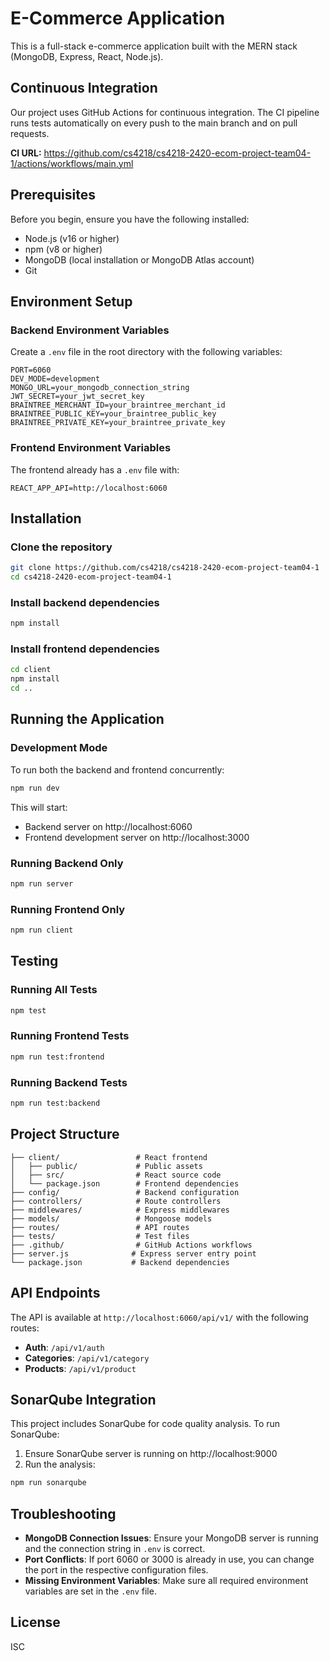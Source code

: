 # E-Commerce Application

This is a full-stack e-commerce application built with the MERN stack (MongoDB, Express, React, Node.js).

## Continuous Integration

Our project uses GitHub Actions for continuous integration. The CI pipeline runs tests automatically on every push to the main branch and on pull requests.

**CI URL:** https://github.com/cs4218/cs4218-2420-ecom-project-team04-1/actions/workflows/main.yml

## Prerequisites

Before you begin, ensure you have the following installed:

- Node.js (v16 or higher)
- npm (v8 or higher)
- MongoDB (local installation or MongoDB Atlas account)
- Git

## Environment Setup

### Backend Environment Variables

Create a `.env` file in the root directory with the following variables:

```
PORT=6060
DEV_MODE=development
MONGO_URL=your_mongodb_connection_string
JWT_SECRET=your_jwt_secret_key
BRAINTREE_MERCHANT_ID=your_braintree_merchant_id
BRAINTREE_PUBLIC_KEY=your_braintree_public_key
BRAINTREE_PRIVATE_KEY=your_braintree_private_key
```

### Frontend Environment Variables

The frontend already has a `.env` file with:

```
REACT_APP_API=http://localhost:6060
```

## Installation

### Clone the repository

```bash
git clone https://github.com/cs4218/cs4218-2420-ecom-project-team04-1
cd cs4218-2420-ecom-project-team04-1
```

### Install backend dependencies

```bash
npm install
```

### Install frontend dependencies

```bash
cd client
npm install
cd ..
```

## Running the Application

### Development Mode

To run both the backend and frontend concurrently:

```bash
npm run dev
```

This will start:

- Backend server on http://localhost:6060
- Frontend development server on http://localhost:3000

### Running Backend Only

```bash
npm run server
```

### Running Frontend Only

```bash
npm run client
```

## Testing

### Running All Tests

```bash
npm test
```

### Running Frontend Tests

```bash
npm run test:frontend
```

### Running Backend Tests

```bash
npm run test:backend
```

## Project Structure

```
├── client/                 # React frontend
│   ├── public/             # Public assets
│   ├── src/                # React source code
│   └── package.json        # Frontend dependencies
├── config/                 # Backend configuration
├── controllers/            # Route controllers
├── middlewares/            # Express middlewares
├── models/                 # Mongoose models
├── routes/                 # API routes
├── tests/                  # Test files
├── .github/                # GitHub Actions workflows
├── server.js              # Express server entry point
└── package.json           # Backend dependencies
```

## API Endpoints

The API is available at `http://localhost:6060/api/v1/` with the following routes:

- **Auth**: `/api/v1/auth`
- **Categories**: `/api/v1/category`
- **Products**: `/api/v1/product`

## SonarQube Integration

This project includes SonarQube for code quality analysis. To run SonarQube:

1. Ensure SonarQube server is running on http://localhost:9000
2. Run the analysis:

```bash
npm run sonarqube
```

## Troubleshooting

- **MongoDB Connection Issues**: Ensure your MongoDB server is running and the connection string in `.env` is correct.
- **Port Conflicts**: If port 6060 or 3000 is already in use, you can change the port in the respective configuration files.
- **Missing Environment Variables**: Make sure all required environment variables are set in the `.env` file.

## License

ISC
